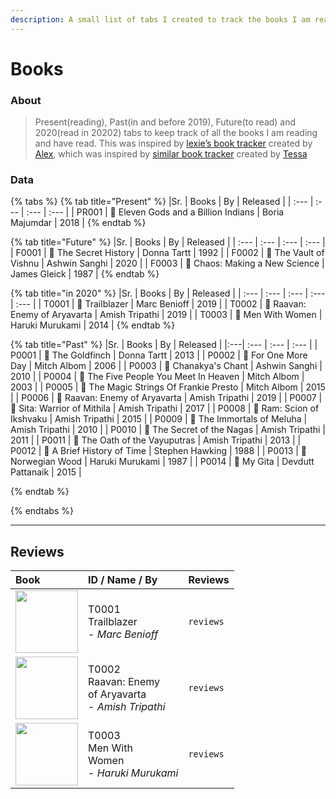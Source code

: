 ```yaml
---
description: A small list of tabs I created to track the books I am reading.
---
```


# Books

### About
> Present(reading), Past(in and before 2019), Future(to read) and 2020(read in 20202) tabs to keep track of all the books I am reading and have read.
> This was inspired by [lexie’s book tracker](https://books.alexwlchan.net/) created by [Alex](https://alexwlchan.net/), which was inspired by [similar book tracker](http://tessa-books.glitch.me/) created by [Tessa](https://twitter.com/tessthornton)

### Data

{% tabs %}
{% tab title="Present" %}
|Sr.   | Books | By | Released |
| :--- | :--- | :--- | :--- |
| PR001 | 📖 Eleven Gods and a Billion Indians | Boria Majumdar | 2018 |
{% endtab %}

{% tab title="Future" %}
|Sr.   | Books | By | Released |
| :--- | :--- | :--- | :--- |
| F0001 | 📖 The Secret History | Donna Tartt | 1992 |
| F0002 | 📖 The Vault of Vishnu | Ashwin Sanghi | 2020 |
| F0003 | 📖 Chaos: Making a New Science | James Gleick | 1987 |
{% endtab %}

{% tab title="in 2020" %} 
|Sr.   | Books | By | Released | 
| :--- | :--- | :--- | :--- | :--- |
| T0001 | 📖 Trailblazer | Marc Benioff | 2019 |
| T0002 | 📖 Raavan: Enemy of Aryavarta | Amish Tripathi | 2019 |
| T0003 | 📖 Men With Women | Haruki Murukami | 2014 |
{% endtab %}

{% tab title="Past" %}
|Sr. | Books | By | Released |
|:---| :--- | :--- | :--- |
| P0001 | 📖 The Goldfinch | Donna Tartt | 2013 |
| P0002 | 📖 For One More Day | Mitch Albom | 2006 |
| P0003 | 📖 Chanakya's Chant | Ashwin Sanghi | 2010 |
| P0004 | 📖 The Five People You Meet In Heaven | Mitch Albom | 2003 |
| P0005 | 📖 The Magic Strings Of Frankie Presto | Mitch Albom | 2015 |
| P0006 | 📖 Raavan: Enemy of Aryavarta | Amish Tripathi | 2019 |
| P0007 | 📖 Sita: Warrior of Mithila | Amish Tripathi | 2017 |
| P0008 | 📖 Ram: Scion of Ikshvaku | Amish Tripathi | 2015 |
| P0009 | 📖 The Immortals of Meluha | Amish Tripathi | 2010 |
| P0010 | 📖 The Secret of the Nagas | Amish Tripathi | 2011 |
| P0011 | 📖 The Oath of the Vayuputras | Amish Tripathi | 2013 |
| P0012 | 📖 A Brief History of Time | Stephen Hawking | 1988 |
| P0013 | 📖 Norwegian Wood | Haruki Murukami | 1987 |
| P0014 | 📖 My Gita | Devdutt Pattanaik | 2015 |

{% endtab %}

{% endtabs %}


<!-- |  | 📖 |  |  | -->

---
## Reviews

| Book | ID / Name / By | Reviews |
| :--- | :--- | :--- |
| <img src="https://images1.penguinrandomhouse.com/cover/9781984825193" width="100"> | T0001 <br> Trailblazer <br> - _Marc Benioff_ | `reviews` |
| <img src="https://images-na.ssl-images-amazon.com/images/I/51hnUhkqpOL.jpg" width="100"> | T0002 <br> Raavan: Enemy <br> of Aryavarta <br>  - _Amish Tripathi_ | `reviews` |
| <img src="https://images-na.ssl-images-amazon.com/images/I/41gvt%2BSNErL._SX322_BO1,204,203,200_.jpg" width="100"> | T0003 <br> Men With  <br> Women <br>  - _Haruki Murukami_ | `reviews` |
